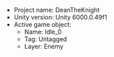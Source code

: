 <!-- UNITY CODE ASSIST INSTRUCTIONS START -->
- Project name: DeanTheKnight
- Unity version: Unity 6000.0.49f1
- Active game object:
  - Name: Idle_0
  - Tag: Untagged
  - Layer: Enemy
<!-- UNITY CODE ASSIST INSTRUCTIONS END -->